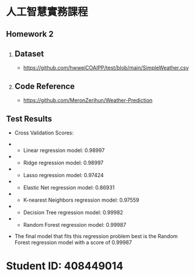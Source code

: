 # 人工智慧實務課程

## Homework 2
1. Dataset
    -
      - https://github.com/hwweiCOAIPP/test/blob/main/SimpleWeather.csv
2. Code Reference
    -
      - https://github.com/MeronZerihun/Weather-Prediction

## Test Results

- Cross Validation Scores:
- - Linear regression model: 0.98997
- - Ridge regression model: 0.98997
- - Lasso regression model: 0.97424
- - Elastic Net regression model: 0.86931
- - K-nearest Neighbors regression model: 0.97559
- - Decision Tree regression model: 0.99982
- - Random Forest regression model: 0.99987

- The final model that fits this regression problem best is the Random Forest regression model with a score of 0.99987


# Student ID: 408449014
